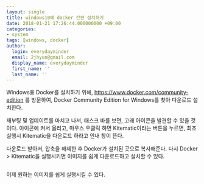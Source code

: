 ```yaml
---
layout: single
title: windows10에 docker 간편 설치하기
date: 2018-01-21 17:26:44.000000000 +09:00
categories:
- system
tags: [windows, docker]
author:
  login: everydayminder
  email: 2jhyun@gmail.com
  display_name: everydayminder
  first_name: ''
  last_name: ''
---
```

Windows용 Docker를 설치하기 위해,
<a href="https://www.docker.com/community-edition">https://www.docker.com/community-edition</a>
를 방문하여, Docker Community Edition for Windows를 찾아 다운로드 설치한다.

재부팅 및 업데이트를 마치고 나서, 태스크 바를 보면, 고래 아이콘을 발견할 수 있을 것이다.
아이콘에 커서 올리고, 마우스 우클릭 하면 Kitematic이라는 버튼을 누르면,
최초 실행시 Kitematic을 다운로드 하라고 안내 창이 뜬다.

다운로드 받아서, 압축을 해제한 후 Docker가 설치된 곳으로 복사해준다.
다시 Docker > Kitematic을 실행시키면 이미지를 쉽게 다운로드하고 설치할 수 있다.

<img src="{{ site.baseurl }}/images/201801/kitematic_screenshot-1024x876.png" alt="" class="alignnone size-medium wp-image-826" />

이제 원하는 이미지를 쉽게 실행시킬 수 있다.

